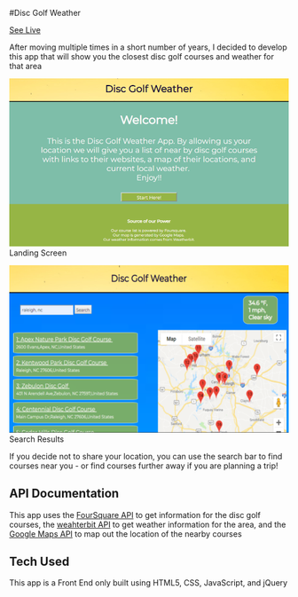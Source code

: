 #Disc Golf Weather

[See Live](https://drzoid14.github.io/Frolf-Weather/)

After moving multiple times in a short number of years, I decided to develop this app that will show you the closest disc golf courses and weather for that area

![landing-screen](https://github.com/drzoid14/Frolf-App/blob/master/disc1.PNG "landing screen")
Landing Screen


![search-results](https://github.com/drzoid14/Frolf-App/blob/master/disc2.PNG "search results")
Search Results

If you decide not to share your location, you can use the search bar to find courses near you - or find courses further away if you are planning a trip!

## API Documentation
This app uses the [FourSquare API](https://developer.foursquare.com/) to get information for the disc golf courses, the [weahterbit API](https://developer.foursquare.com/) to get weather information for the area, and the [Google Maps API](https://developers.google.com/maps/documentation/) to map out the location of the nearby courses

## Tech Used
This app is a Front End only built using HTML5, CSS, JavaScript, and jQuery
